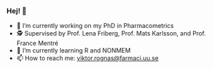 ### Hej! 👋

<!--
**vrognas/vrognas** is a ✨ _special_ ✨ repository because its `README.md` (this file) appears on your GitHub profile.
-->
- 🔭 I’m currently working on my PhD in Pharmacometrics
- 🕵 Supervised by Prof. Lena Friberg, Prof. Mats Karlsson, and Prof. France Mentré
- 🌱 I’m currently learning R and NONMEM
- 📫 How to reach me: viktor.rognas@farmaci.uu.se
